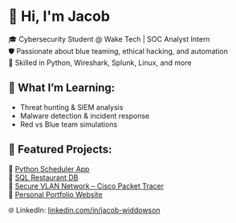 # 👋 Hi, I'm Jacob

🎓 Cybersecurity Student @ Wake Tech | SOC Analyst Intern  
🛡️ Passionate about blue teaming, ethical hacking, and automation  
🔧 Skilled in Python, Wireshark, Splunk, Linux, and more

## 🧠 What I’m Learning:
- Threat hunting & SIEM analysis
- Malware detection & incident response
- Red vs Blue team simulations

## 📂 Featured Projects:
🔹 [Python Scheduler App](link-to-repo)  
🔹 [SQL Restaurant DB](link-to-repo)  
🔹 [Secure VLAN Network – Cisco Packet Tracer](link-to-repo)  
🔹 [Personal Portfolio Website](https://github.com/jbwiddowson/HTML-Website)
  
🌐 LinkedIn: [linkedin.com/in/jacob-widdowson](https://linkedin.com/in/jacob-widdowson)
